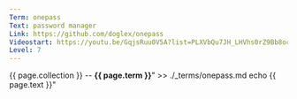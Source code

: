 ```yaml
---
Term: onepass
Text: password manager 
Link: https://github.com/doglex/onepass
Videostart: https://youtu.be/GqjsRuu0V5A?list=PLXVbQu7JH_LHVhs0rZ9Bb8ocyKlPljkaG&t=53m04s
Level: 7
---
```


{{ page.collection }} -- **{{ page.term }}**" >> ./_terms/onepass.md
    echo  {{ page.text }}"
